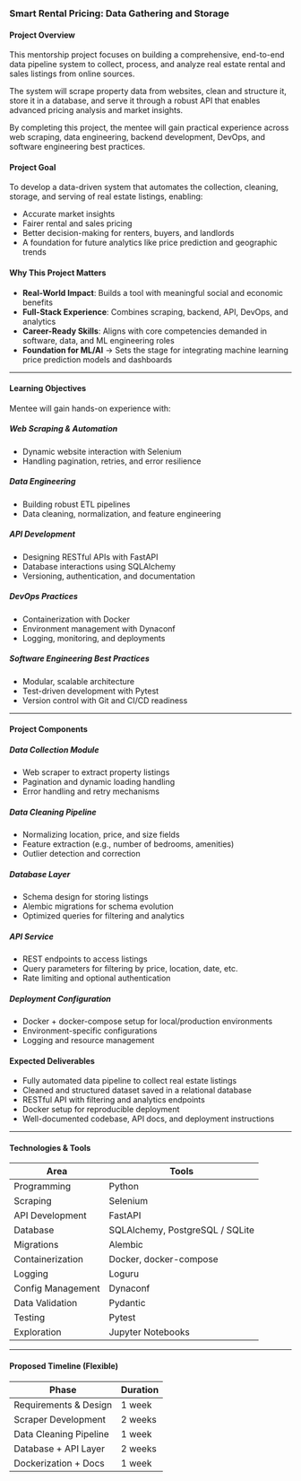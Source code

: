 ### Smart Rental Pricing: Data Gathering and Storage

#### Project Overview

This mentorship project focuses on building a comprehensive, end-to-end data pipeline system to collect, process, and analyze real estate rental and sales listings from online sources.

The system will scrape property data from websites, clean and structure it, store it in a database, and serve it through a robust API that enables advanced pricing analysis and market insights.

By completing this project, the mentee will gain practical experience across web scraping, data engineering, backend development, DevOps, and software engineering best practices.

#### Project Goal

To develop a data-driven system that automates the collection, cleaning, storage, and serving of real estate listings, enabling:

- Accurate market insights
- Fairer rental and sales pricing
- Better decision-making for renters, buyers, and landlords
- A foundation for future analytics like price prediction and geographic trends

#### Why This Project Matters

- **Real-World Impact**: Builds a tool with meaningful social and economic benefits
- **Full-Stack Experience**: Combines scraping, backend, API, DevOps, and analytics
- **Career-Ready Skills**: Aligns with core competencies demanded in software, data, and ML engineering roles
- **Foundation for ML/AI** → Sets the stage for integrating machine learning price prediction models and dashboards

---
#### Learning Objectives

Mentee will gain hands-on experience with:

##### Web Scraping & Automation
- Dynamic website interaction with Selenium
- Handling pagination, retries, and error resilience

##### Data Engineering
- Building robust ETL pipelines
- Data cleaning, normalization, and feature engineering

##### API Development
- Designing RESTful APIs with FastAPI
- Database interactions using SQLAlchemy
- Versioning, authentication, and documentation

##### DevOps Practices
- Containerization with Docker
- Environment management with Dynaconf
- Logging, monitoring, and deployments

##### Software Engineering Best Practices
- Modular, scalable architecture
- Test-driven development with Pytest
- Version control with Git and CI/CD readiness

---
#### Project Components

##### Data Collection Module
- Web scraper to extract property listings
- Pagination and dynamic loading handling
- Error handling and retry mechanisms

##### Data Cleaning Pipeline
- Normalizing location, price, and size fields
- Feature extraction (e.g., number of bedrooms, amenities)
- Outlier detection and correction

##### Database Layer
- Schema design for storing listings
- Alembic migrations for schema evolution
- Optimized queries for filtering and analytics

##### API Service
- REST endpoints to access listings
- Query parameters for filtering by price, location, date, etc.
- Rate limiting and optional authentication

##### Deployment Configuration
- Docker + docker-compose setup for local/production environments
- Environment-specific configurations
- Logging and resource management

#### Expected Deliverables

- Fully automated data pipeline to collect real estate listings
- Cleaned and structured dataset saved in a relational database
- RESTful API with filtering and analytics endpoints
- Docker setup for reproducible deployment
- Well-documented codebase, API docs, and deployment instructions

---
#### Technologies & Tools

| Area | Tools |
|------|-------|
| Programming | Python |
| Scraping | Selenium |
| API Development | FastAPI |
| Database | SQLAlchemy, PostgreSQL / SQLite |
| Migrations | Alembic |
| Containerization | Docker, docker-compose |
| Logging | Loguru |
| Config Management | Dynaconf |
| Data Validation | Pydantic |
| Testing | Pytest |
| Exploration | Jupyter Notebooks |

---
#### Proposed Timeline (Flexible)

| Phase | Duration |
|-------|----------|
| Requirements & Design | 1 week |
| Scraper Development | 2 weeks |
| Data Cleaning Pipeline | 1 week |
| Database + API Layer | 2 weeks |
| Dockerization + Docs | 1 week |
